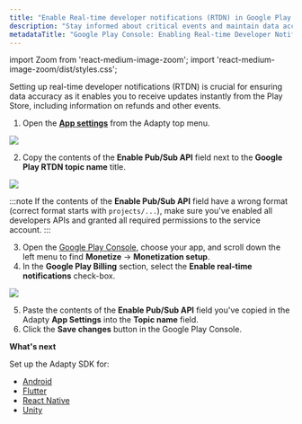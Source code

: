 ```yaml
---
title: "Enable Real-time developer notifications (RTDN) in Google Play Console"
description: "Stay informed about critical events and maintain data accuracy by enabling Real-time Developer Notifications (RTDN) in the Google Play Console for Adapty. Learn how to set up RTDN to receive instant updates about refunds and other important events from the Play Store"
metadataTitle: "Google Play Console: Enabling Real-time Developer Notifications (RTDN) for Adapty"
---
```


import Zoom from 'react-medium-image-zoom';
import 'react-medium-image-zoom/dist/styles.css';

Setting up real-time developer notifications (RTDN) is crucial for ensuring data accuracy as it enables you to receive updates instantly from the Play Store, including information on refunds and other events.

1. Open the [**App settings**](https://app.adapty.io/settings/android-sdk) from the Adapty top menu.

   

<Zoom>
  <img src={require('./img/26f79d5-App_settings_top_menu.png').default}
  style={{
    border: '1px solid #727272', /* border width and color */
    width: '700px', /* image width */
    display: 'block', /* for alignment */
    margin: '0 auto' /* center alignment */
  }}
/>
</Zoom>


2. Copy the contents of the **Enable Pub/Sub API** field next to the **Google Play RTDN topic name** title.

   

<Zoom>
  <img src={require('./img/a72ff2d-copy_topic.png').default}
  style={{
    border: '1px solid #727272', /* border width and color */
    width: '700px', /* image width */
    display: 'block', /* for alignment */
    margin: '0 auto' /* center alignment */
  }}
/>
</Zoom>


:::note
If the contents of the **Enable Pub/Sub API** field have a wrong format (correct format starts with `projects/...`), make sure you've enabled all developers APIs and granted all required permissions to the service account.
:::

3. Open the [Google Play Console](https://play.google.com/console/), choose your app, and scroll down the left menu to find **Monetize** -> **Monetization setup**.
4. In the **Google Play Billing** section, select the **Enable real-time notifications** check-box.

<Zoom>
  <img src={require('./img/e55ba0e-paste_topic_name.png').default}
  style={{
    border: '1px solid #727272', /* border width and color */
    width: '700px', /* image width */
    display: 'block', /* for alignment */
    margin: '0 auto' /* center alignment */
  }}
/>
</Zoom>

5. Paste the contents of the **Enable Pub/Sub API** field you've copied in the Adapty **App Settings** into the **Topic name** field.
6. Click the **Save changes** button in the Google Play Console.

**What's next**

Set up the Adapty SDK for:

- [Android](sdk-installation-android)
- [Flutter](sdk-installation-flutter)
- [React Native](sdk-installation-reactnative)
- [Unity](sdk-installation-unity)